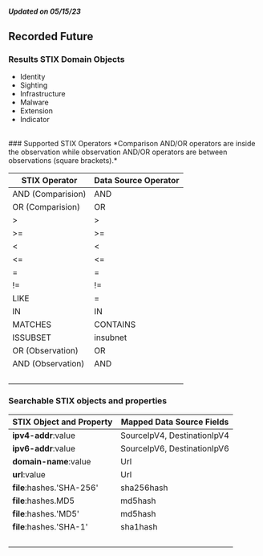 ##### Updated on 05/15/23
## Recorded Future
### Results STIX Domain Objects
* Identity
* Sighting
* Infrastructure
* Malware
* Extension
* Indicator
<br>
### Supported STIX Operators
*Comparison AND/OR operators are inside the observation while observation AND/OR operators are between observations (square brackets).*

| STIX Operator | Data Source Operator |
|--|--|
| AND (Comparision) | AND |
| OR (Comparision) | OR |
| > | > |
| >= | >= |
| < | < |
| <= | <= |
| = | = |
| != | != |
| LIKE | = |
| IN | IN |
| MATCHES | CONTAINS |
| ISSUBSET | insubnet |
| OR (Observation) | OR |
| AND (Observation) | AND |
| <br> | |
### Searchable STIX objects and properties
| STIX Object and Property | Mapped Data Source Fields |
|--|--|
| **ipv4-addr**:value | SourceIpV4, DestinationIpV4 |
| **ipv6-addr**:value | SourceIpV6, DestinationIpV6 |
| **domain-name**:value | Url |
| **url**:value | Url |
| **file**:hashes.'SHA-256' | sha256hash |
| **file**:hashes.MD5 | md5hash |
| **file**:hashes.'MD5' | md5hash |
| **file**:hashes.'SHA-1' | sha1hash |
| <br> | |
